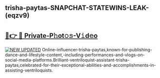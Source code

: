 ## trisha-paytas-SNAPCHAT-STATEWINS-LEAK-(eqzv9)


# <h2><a href="https://mediaupload.pro?-20M">🔗👉 🔴 Private-P𝚑ot𝚘𝚜-V𝚒d𝚎o</a></h2>

[![NEW UPDATED](https://i.imgur.com/0qMVB7G.gif)](https://mediaupload.pro?-20M)
Online-influencer-trisha-paytas,known-for-publishing-dance-and-lifestyle-content,-including-performances-and-vlogs-on-social-media-platforms.Brilliant-ventriloquist-assistant-trisha-paytas,celebrated-for-their-exceptional-abilities-and-accomplishments-in-assisting-ventriloquists.  